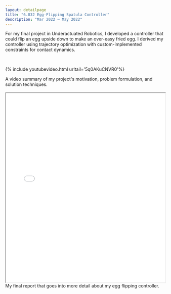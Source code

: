 ```yaml
---
layout: detailpage
title: "6.832 Egg-Flipping Spatula Controller"
description: "Mar 2022 — May 2022"
---
```


For my final project in Underactuated Robotics, I developed a controller that could flip an egg upside down to make an over-easy fried egg. I derived my controller using trajectory optimization with custom-implemented constraints for contact dynamics.

<br>


{% include youtubevideo.html urltail='5q0AKuCNVR0'%}
<div class="caption">A video summary of my project's motivation, problem formulation, and solution techniques.</div>

<br>

<iframe height="600px" width="100%" src="/assets/documents/portfolio/6832report.pdf"></iframe>
<div class="caption">My final report that goes into more detail about my egg flipping controller.</div>

<br>
